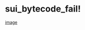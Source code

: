 # sui_bytecode_fail!
[image](https://user-images.githubusercontent.com/1643692/181771504-b823808a-eda6-4c26-9aba-cef91941011a.png)

